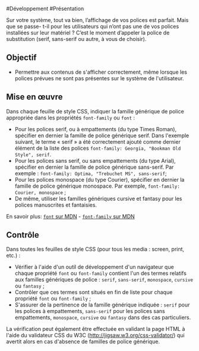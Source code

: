 
#Développement #Présentation

Sur votre système, tout va bien, l’affichage de vos polices est parfait. Mais que se passe- t-il pour les utilisateurs qui n’ont pas une de vos polices installées sur leur matériel ? C’est le moment d’appeler la police de substitution (serif, sans-serif ou autre, à vous de choisir).


## Objectif

* Permettre aux contenus de s'afficher correctement, même lorsque les polices prévues ne sont pas présentes sur le système de l'utilisateur.

## Mise en œuvre

Dans chaque feuille de style CSS, indiquer la famille générique de police appropriée dans les propriétés `font-family` ou `font` :

* Pour les polices serif, ou à empattements (du type Times Roman), spécifier en dernier la famille de police générique serif. Dans l'exemple suivant, le terme « serif » a été correctement ajouté comme dernier élément de la liste des polices `font-family: Georgia, "Bookman Old Style", serif`.
* Pour les polices sans serif, ou sans empattements (du type Arial), spécifier en dernier la famille de police générique sans-serif. Par exemple : `font-family: Optima, "Trebuchet MS", sans-serif`;
* Pour les polices monospace (du type Courier), spécifier en dernier la famille de police générique monospace. Par exemple, `font-family: Courier, monospace` ;
* De même, utiliser les familles génériques cursive et fantasy pour les polices manuscrites et fantaisies.

En savoir plus: [`font` sur MDN](https://developer.mozilla.org/fr/docs/Web/CSS/font) - [`font-family` sur MDN](https://developer.mozilla.org/fr/docs/Web/CSS/font-family)

## Contrôle

Dans toutes les feuilles de style CSS (pour tous les media : screen, print, etc.) :

* Vérifier à l'aide d'un outil de développement d'un navigateur que chaque propriété `font` ou `font-family` contient l'un des termes relatifs aux familles génériques de police : `serif`, `sans-serif`, `monospace`, `cursive` ou `fantasy` ;
* Contrôler que ces termes sont situés en fin de liste pour chaque propriété `font` ou `font-family` ;
* S'assurer de la pertinence de la famille générique indiquée : `serif` pour les polices à empattements, `sans-serif` pour les polices sans empattements, `monospace`, `cursive` ou `fantasy` dans des cas particuliers.

La vérification peut également être effectuée en validant la page HTML à l'aide du validateur CSS du W3C (<http://jigsaw.w3.org/css-validator/>) qui avertit alors en cas d'absence de familles de police générique.

